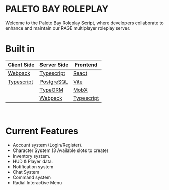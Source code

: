 # PALETO BAY ROLEPLAY

Welcome to the Paleto Bay Roleplay Script, where developers collaborate to enhance and maintain our RAGE multiplayer roleplay server.

# Built in
>

| Client Side| Server Side | Frontend |
|----------|----------|----------|
| [Webpack](https://webpack.js.org/) | [Typescript](https://www.typescriptlang.org/)     | [React](https://react.dev/)    |
| [Typescript](https://www.typescriptlang.org/) | [PostgreSQL](https://www.postgresql.org/)    | [Vite](https://vitejs.dev/)    |
|    | [TypeORM](https://typeorm.io/)    | [MobX](https://mobx.js.org/README.html)    |
|    | [Webpack](https://webpack.js.org/)    | [Typescript](https://www.typescriptlang.org/)   |


>
<br>

# Current Features
 - Account system (Login/Register).
 - Character System (3 Available slots to create)
 - Inventory system.
 - HUD & Player data.
 - Notification system
 - Chat System
 - Command system
 - Radial Interactive Menu
 #
